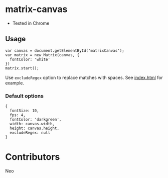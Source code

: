 # matrix-canvas

- Tested in Chrome

## Usage

    var canvas = document.getElementById('matrixCanvas');
    var matrix = new Matrix(canvas, {
      fontColor: 'white'
    })
    matrix.start();

Use `excludeRegex` option to replace matches with spaces.
See [index.html](index.html) for example.


### Default options

    {
      fontSize: 10,
      fps: 4,
      fontColor: 'darkgreen',
      width: canvas.width,
      height: canvas.height,
      excludeRegex: null
    }

# Contributors

Neo
